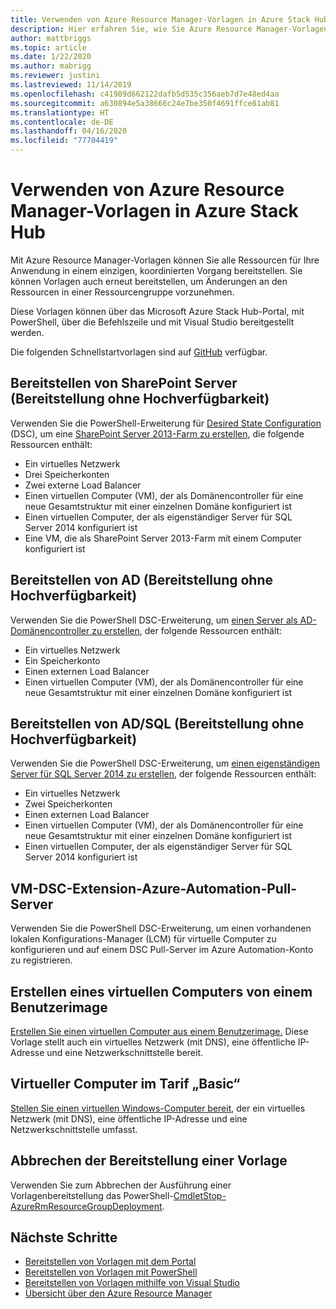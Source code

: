 ```yaml
---
title: Verwenden von Azure Resource Manager-Vorlagen in Azure Stack Hub
description: Hier erfahren Sie, wie Sie Azure Resource Manager-Vorlagen in Azure Stack Hub zum Bereitstellen von Ressourcen verwenden.
author: mattbriggs
ms.topic: article
ms.date: 1/22/2020
ms.author: mabrigg
ms.reviewer: justini
ms.lastreviewed: 11/14/2019
ms.openlocfilehash: c41989d662122dafb5d535c356aeb7d7e48ed4aa
ms.sourcegitcommit: a630894e5a38666c24e7be350f4691ffce81ab81
ms.translationtype: HT
ms.contentlocale: de-DE
ms.lasthandoff: 04/16/2020
ms.locfileid: "77704419"
---
```

# <a name="use-azure-resource-manager-templates-in-azure-stack-hub"></a>Verwenden von Azure Resource Manager-Vorlagen in Azure Stack Hub

Mit Azure Resource Manager-Vorlagen können Sie alle Ressourcen für Ihre Anwendung in einem einzigen, koordinierten Vorgang bereitstellen. Sie können Vorlagen auch erneut bereitstellen, um Änderungen an den Ressourcen in einer Ressourcengruppe vorzunehmen.

Diese Vorlagen können über das Microsoft Azure Stack Hub-Portal, mit PowerShell, über die Befehlszeile und mit Visual Studio bereitgestellt werden.

Die folgenden Schnellstartvorlagen sind auf [GitHub](https://aka.ms/azurestackgithub) verfügbar.

## <a name="deploy-sharepoint-server-non-high-availability-deployment"></a>Bereitstellen von SharePoint Server (Bereitstellung ohne Hochverfügbarkeit)

Verwenden Sie die PowerShell-Erweiterung für [Desired State Configuration](/powershell/scripting/dsc/overview/overview) (DSC), um eine [SharePoint Server 2013-Farm zu erstellen](https://github.com/Azure/AzureStack-QuickStart-Templates/tree/master/sharepoint-2013-non-ha), die folgende Ressourcen enthält:

* Ein virtuelles Netzwerk
* Drei Speicherkonten
* Zwei externe Load Balancer
* Einen virtuellen Computer (VM), der als Domänencontroller für eine neue Gesamtstruktur mit einer einzelnen Domäne konfiguriert ist
* Einen virtuellen Computer, der als eigenständiger Server für SQL Server 2014 konfiguriert ist
* Eine VM, die als SharePoint Server 2013-Farm mit einem Computer konfiguriert ist

## <a name="deploy-ad-non-high-availability-deployment"></a>Bereitstellen von AD (Bereitstellung ohne Hochverfügbarkeit)

Verwenden Sie die PowerShell DSC-Erweiterung, um [einen Server als AD-Domänencontroller zu erstellen](https://github.com/Azure/AzureStack-QuickStart-Templates/tree/master/ad-non-ha), der folgende Ressourcen enthält:

* Ein virtuelles Netzwerk
* Ein Speicherkonto
* Einen externen Load Balancer
* Einen virtuellen Computer (VM), der als Domänencontroller für eine neue Gesamtstruktur mit einer einzelnen Domäne konfiguriert ist

## <a name="deploy-adsql-non-high-availability-deployment"></a>Bereitstellen von AD/SQL (Bereitstellung ohne Hochverfügbarkeit)

Verwenden Sie die PowerShell DSC-Erweiterung, um [einen eigenständigen Server für SQL Server 2014 zu erstellen](https://github.com/Azure/AzureStack-QuickStart-Templates/tree/master/sql-2014-non-ha), der folgende Ressourcen enthält:

* Ein virtuelles Netzwerk
* Zwei Speicherkonten
* Einen externen Load Balancer
* Einen virtuellen Computer (VM), der als Domänencontroller für eine neue Gesamtstruktur mit einer einzelnen Domäne konfiguriert ist
* Einen virtuellen Computer, der als eigenständiger Server für SQL Server 2014 konfiguriert ist

## <a name="vm-dsc-extension-azure-automation-pull-server"></a>VM-DSC-Extension-Azure-Automation-Pull-Server

Verwenden Sie die PowerShell DSC-Erweiterung, um einen vorhandenen lokalen Konfigurations-Manager (LCM) für virtuelle Computer zu konfigurieren und auf einem DSC Pull-Server im Azure Automation-Konto zu registrieren.

## <a name="create-a-virtual-machine-from-a-user-image"></a>Erstellen eines virtuellen Computers von einem Benutzerimage

[Erstellen Sie einen virtuellen Computer aus einem Benutzerimage.](https://github.com/Azure/AzureStack-QuickStart-Templates/tree/master/101-vm-create-from-customimage) Diese Vorlage stellt auch ein virtuelles Netzwerk (mit DNS), eine öffentliche IP-Adresse und eine Netzwerkschnittstelle bereit.

## <a name="basic-virtual-machine"></a>Virtueller Computer im Tarif „Basic“

[Stellen Sie einen virtuellen Windows-Computer bereit](https://aka.ms/aa6zdzx), der ein virtuelles Netzwerk (mit DNS), eine öffentliche IP-Adresse und eine Netzwerkschnittstelle umfasst.

## <a name="cancel-a-running-template-deployment"></a>Abbrechen der Bereitstellung einer Vorlage

Verwenden Sie zum Abbrechen der Ausführung einer Vorlagenbereitstellung das PowerShell-[Cmdlet](/powershell/scripting/developer/cmdlet/cmdlet-overview)[Stop-AzureRmResourceGroupDeployment](/powershell/module/azurerm.resources/stop-azurermresourcegroupdeployment).

## <a name="next-steps"></a>Nächste Schritte

* [Bereitstellen von Vorlagen mit dem Portal](azure-stack-deploy-template-portal.md)
* [Bereitstellen von Vorlagen mit PowerShell](azure-stack-deploy-template-powershell.md)
* [Bereitstellen von Vorlagen mithilfe von Visual Studio](azure-stack-deploy-template-visual-studio.md)
* [Übersicht über den Azure Resource Manager](/azure/azure-resource-manager/resource-group-overview)
